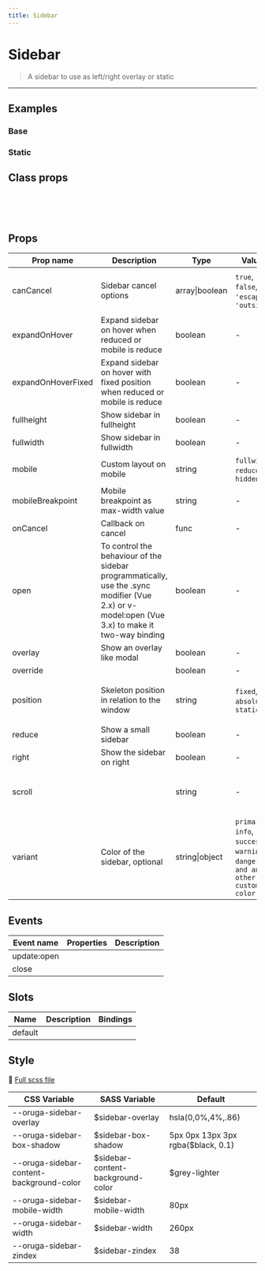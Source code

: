 ```yaml
---
title: Sidebar
---
```


# Sidebar

> A sidebar to use as left/right overlay or static

> <CarbonAds />

---

## Examples

### Base

<ExampleViewer example="sidebar/base" />

### Static

<ExampleViewer example="sidebar/static" />

## Class props

<br />

<inspector-viewer component="sidebar" />

<br />
<br />

## Props

| Prop name          | Description                                                                                                                                     | Type           | Values                                                                          | Default                                                                                                                                                 |
| ------------------ | ----------------------------------------------------------------------------------------------------------------------------------------------- | -------------- | ------------------------------------------------------------------------------- | ------------------------------------------------------------------------------------------------------------------------------------------------------- |
| canCancel          | Sidebar cancel options                                                                                                                          | array\|boolean | `true`, `false`, `'escape'`, `'outside'`                                        | <div>From <b>config</b></div><br><code style='white-space: nowrap; padding: 0;'> sidebar: {<br>&nbsp;&nbsp;canCancel: ['escape', 'outside']<br>}</code> |
| expandOnHover      | Expand sidebar on hover when reduced or mobile is reduce                                                                                        | boolean        | -                                                                               |                                                                                                                                                         |
| expandOnHoverFixed | Expand sidebar on hover with fixed position when reduced or mobile is reduce                                                                    | boolean        | -                                                                               |                                                                                                                                                         |
| fullheight         | Show sidebar in fullheight                                                                                                                      | boolean        | -                                                                               |                                                                                                                                                         |
| fullwidth          | Show sidebar in fullwidth                                                                                                                       | boolean        | -                                                                               |                                                                                                                                                         |
| mobile             | Custom layout on mobile                                                                                                                         | string         | `fullwidth`, `reduced`, `hidden`                                                |                                                                                                                                                         |
| mobileBreakpoint   | Mobile breakpoint as max-width value                                                                                                            | string         | -                                                                               |                                                                                                                                                         |
| onCancel           | Callback on cancel                                                                                                                              | func           | -                                                                               | Default function (see source code)                                                                                                                      |
| open               | To control the behaviour of the sidebar programmatically, use the .sync modifier (Vue 2.x) or v-model:open (Vue 3.x) to make it two-way binding | boolean        | -                                                                               |                                                                                                                                                         |
| overlay            | Show an overlay like modal                                                                                                                      | boolean        | -                                                                               |                                                                                                                                                         |
| override           |                                                                                                                                                 | boolean        | -                                                                               |                                                                                                                                                         |
| position           | Skeleton position in relation to the window                                                                                                     | string         | `fixed`, `absolute`, `static`                                                   | <div>From <b>config</b></div><br><code style='white-space: nowrap; padding: 0;'> sidebar: {<br>&nbsp;&nbsp;position: 'fixed'<br>}</code>                |
| reduce             | Show a small sidebar                                                                                                                            | boolean        | -                                                                               |                                                                                                                                                         |
| right              | Show the sidebar on right                                                                                                                       | boolean        | -                                                                               |                                                                                                                                                         |
| scroll             |                                                                                                                                                 | string         | -                                                                               | <div>From <b>config</b></div><br><code style='white-space: nowrap; padding: 0;'> sidebar: {<br>&nbsp;&nbsp;scroll: 'clip'<br>}</code>                   |
| variant            | Color of the sidebar, optional                                                                                                                  | string\|object | `primary`, `info`, `success`, `warning`, `danger`, `and any other custom color` |                                                                                                                                                         |

## Events

| Event name  | Properties | Description |
| ----------- | ---------- | ----------- |
| update:open |            |
| close       |            |

## Slots

| Name    | Description | Bindings |
| ------- | ----------- | -------- |
| default |             |          |

## Style

📄 [Full scss file](https://github.com/oruga-ui/oruga/blob/master/packages/oruga/src/scss/components/__sidebar.scss.scss)

| CSS Variable                             | SASS Variable                      | Default                             |
| ---------------------------------------- | ---------------------------------- | ----------------------------------- |
| --oruga-sidebar-overlay                  | \$sidebar-overlay                  | hsla(0,0%,4%,.86)                   |
| --oruga-sidebar-box-shadow               | \$sidebar-box-shadow               | 5px 0px 13px 3px rgba(\$black, 0.1) |
| --oruga-sidebar-content-background-color | \$sidebar-content-background-color | \$grey-lighter                      |
| --oruga-sidebar-mobile-width             | \$sidebar-mobile-width             | 80px                                |
| --oruga-sidebar-width                    | \$sidebar-width                    | 260px                               |
| --oruga-sidebar-zindex                   | \$sidebar-zindex                   | 38                                  |
